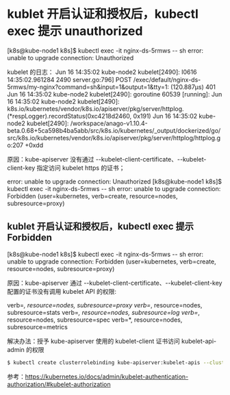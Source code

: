 # kublet 开启认证和授权后，kubectl exec 提示 unauthorized

[k8s@kube-node1 k8s]$ kubectl exec -it nginx-ds-5rmws -- sh
error: unable to upgrade connection: Unauthorized

kubelet 的日志：
Jun 16 14:35:02 kube-node2 kubelet[2490]: I0616 14:35:02.961284    2490 server.go:796] POST /exec/default/nginx-ds-5rmws/my-nginx?command=sh&input=1&output=1&tty=1: (120.887µs) 401
Jun 16 14:35:02 kube-node2 kubelet[2490]: goroutine 60539 [running]:
Jun 16 14:35:02 kube-node2 kubelet[2490]: k8s.io/kubernetes/vendor/k8s.io/apiserver/pkg/server/httplog.(*respLogger).recordStatus(0xc4218d2460, 0x191)
Jun 16 14:35:02 kube-node2 kubelet[2490]: /workspace/anago-v1.10.4-beta.0.68+5ca598b4ba5abb/src/k8s.io/kubernetes/_output/dockerized/go/src/k8s.io/kubernetes/vendor/k8s.io/apiserver/pkg/server/httplog/httplog.go:207 +0xdd

原因：kube-apiserver 没有通过 --kubelet-client-certificate、--kubelet-client-key 指定访问 kubelet https 的证书；

error: unable to upgrade connection: Unauthorized
[k8s@kube-node1 k8s]$ kubectl exec -it nginx-ds-5rmws -- sh
error: unable to upgrade connection: Forbidden (user=kubernetes, verb=create, resource=nodes, subresource=proxy)

## kublet 开启认证和授权后，kubectl exec 提示 Forbidden

[k8s@kube-node1 k8s]$ kubectl exec -it nginx-ds-5rmws -- sh
error: unable to upgrade connection: Forbidden (user=kubernetes, verb=create, resource=nodes, subresource=proxy)

原因：kube-apiserver 通过 --kubelet-client-certificate、--kubelet-client-key 配置的证书没有调用 kubelet API 的权限:

verb=*, resource=nodes, subresource=proxy
verb=*, resource=nodes, subresource=stats
verb=*, resource=nodes, subresource=log
verb=*, resource=nodes, subresource=spec
verb=*, resource=nodes, subresource=metrics

解决办法：授予 kube-apiserver 使用的 kubelet-client 证书访问 kubelet-api-admin 的权限

``` bash
$ kubectl create clusterrolebinding kube-apiserver:kubelet-apis --clusterrole=system:kubelet-api-admin --user kubernetes
```

参考：https://kubernetes.io/docs/admin/kubelet-authentication-authorization/#kubelet-authorization